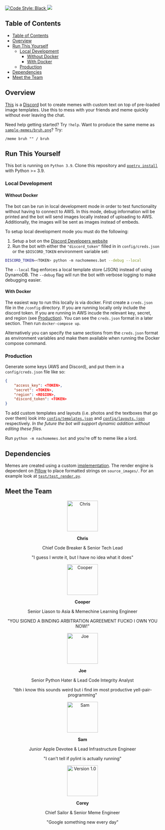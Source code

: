 <p>
  <a href="https://github.com/ambv/black">
    <img src="https://img.shields.io/badge/code%20style-black-000000.svg" alt="Code Style: Black">
  </a>
  <img src="https://github.com/cooperpellaton/NachoMemes/workflows/CI/badge.svg">
</p>


## Table of Contents


<!-- @import "[TOC]" {cmd="toc" depthFrom=1 depthTo=6 orderedList=false} -->

<!-- code_chunk_output -->

- [Table of Contents](#table-of-contents)
- [Overview](#overview)
- [Run This Yourself](#run-this-yourself)
  - [Local Development](#local-development)
    - [Without Docker](#without-docker)
    - [With Docker](#with-docker)
  - [Production](#production)
- [Dependencies](#dependencies)
- [Meet the Team](#meet-the-team)

<!-- /code_chunk_output -->



## Overview

[This](https://discordapp.com/oauth2/authorize?&client_id=628445658743046154&scope=bot&permissions=387136) is a [Discord](https://discordapp.com) bot to create memes with custom text on top of pre-loaded image templates. Use this to mess with your friends and meme quickly without ever leaving the chat.

Need help getting started? Try `!help`. Want to produce the same meme as [`sample-memes/bruh.png`](sample-memes/bruh.png)? Try:

```text
/meme bruh "" / bruh
```

## Run This Yourself

This bot is running on `Python 3.9`. Clone this repository and [`poetry install`](https://python-poetry.org/) with Python >= 3.9. 

### Local Development

#### Without Docker

The bot can be run in local development mode in order to test functionality without having to connect to AWS. In this mode, debug information will be printed and the bot will send images locally instead of uploading to AWS. Additionally, the images will be sent as images instead of embeds.

To setup local development mode you must do the following:

1. Setup a bot on the [Discord Developers website](https://discordapp.com/developers/applications/)
2. Run the bot with either the `"discord_token"` filled in in `config/creds.json` or the `$DISCORD_TOKEN` environment variable set:

```sh
DISCORD_TOKEN=<TOKEN> python -m nachomemes.bot --debug --local
```

The `--local` flag enforces a local template store (JSON) instead of using DynamoDB. The `--debug` flag will run the bot with verbose logging to make debugging easier.

#### With Docker

The easiest way to run this locally is via docker. First create a `creds.json` file in the `/config` directory. If you are running locally only include the discord token. If you are running in AWS incude the relevant key, secret, and region (see [Production](###Production)). You can see the `creds.json` format in a later section. Then run `docker-compose up`.

Alternatively you can specify the same sections from the `creds.json` format as environment variables and make them available when running the Docker compose command.

### Production

Generate some keys (AWS and Discord), and put them in a `config/creds.json` file like so:

```json
{
    "access_key": <TOKEN>,
    "secret": <TOKEN>,
    "region": <REGION>,
    "discord_token": <TOKEN>
}
```

To add custom templates and layouts (i.e. photos and the textboxes that go over them) look into [`config/templates.json`](config/templates.json) and [`config/layouts.json`](config/layouts.json) respectively. _In the future the bot will support dynamic addition without editing these files._

Run `python -m nachomemes.bot` and you're off to meme like a lord.

## Dependencies

Memes are created using a custom [implementation](nachomemes/render.py). The render engine is dependent on [Pillow](https://pillow.readthedocs.io/en/stable/) to place formatted strings on `source_images/`. For an example look at [`test/test_render.py`](test/test_render.py).

## Meet the Team
<div>
  <p align="center">
    <a href="https://github.com/ironchefpython">
      <img src="https://i.imgur.com/6AUlqAm.png" height="100px" width="100px" alt="Chris">
    </a>
    <p align="center"><strong>Chris</strong></p>
    <p align="center">Chief Code Breaker & Senior Tech Lead</p>
    <p align="center">"I guess I wrote it, but I have no idea what it does"</p>
  </p>
  
  <p align="center">
    <a href="https://github.com/cooperpellaton/">
      <img src="https://imgur.com/aWzyoSe.png" height="100px" width="100px" alt="Cooper">
    </a>
    <p align="center"><strong>Cooper</strong></p>
    <p align="center">Senior Liason to Asia & Memechine Learning Engineer</p>
    <p align="center">"YOU SIGNED A BINDING ARBITRATION AGREEMENT FUCKO I OWN YOU NOW!"</p>
  </p>
  
  <p align="center">
    <a href="https://github.com/jswny">
      <img src="https://i.imgur.com/s6Vu0L4.png" height="100px" width="100px" alt="Joe">
    </a>
    <p align="center"><strong>Joe</strong></p>
    <p align="center">Senior Python Hater & Lead Code Integrity Analyst</p>
    <p align="center">"tbh i know this sounds weird but i find im most productive yell-pair-programming"</p>
  </p>
  
  <p align="center">
    <a href="https://github.com/samcat116">
      <img src="https://i.imgur.com/rMwyYOx.png" height="100px" width="100px" alt="Sam">
    </a>
    <p align="center"><strong>Sam</strong></p>
    <p align="center">Junior Apple Devotee & Lead Infrastructure Engineer</p>
    <p align="center">"I can't tell if pylint is actually running"</p>
  </p>
  
  <p align="center">
    <a href="https://github.com/coreysabia">
      <img src="https://i.imgur.com/AjnpJbo.png" height="100px" width="100px" alt="Version 1.0">
    </a>
    <p align="center"><strong>Corey</strong></p>
    <p align="center">Chief Sailor & Senior Meme Engineer</p>
    <p align="center">"Google something new every day"</p>
  </p>
</div>
